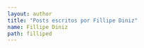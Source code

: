 ```yaml
---
layout: author
title: "Posts escritos por Fillipe Diniz"
name: Fillipe Diniz
path: filliped
---
```

